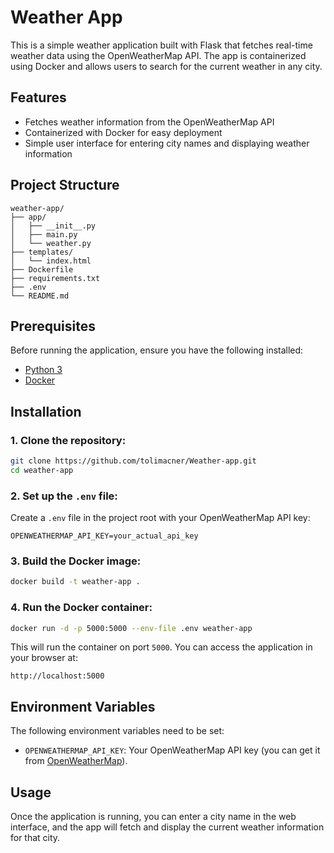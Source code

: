 # Weather App

This is a simple weather application built with Flask that fetches real-time weather data using the OpenWeatherMap API. The app is containerized using Docker and allows users to search for the current weather in any city.

## Features
- Fetches weather information from the OpenWeatherMap API
- Containerized with Docker for easy deployment
- Simple user interface for entering city names and displaying weather information

## Project Structure

```
weather-app/
├── app/
│   ├── __init__.py        
│   ├── main.py            
│   └── weather.py         
├── templates/
│   └── index.html         
├── Dockerfile             
├── requirements.txt       
├── .env                   
└── README.md              
```

## Prerequisites

Before running the application, ensure you have the following installed:
- [Python 3](https://www.python.org/downloads/)
- [Docker](https://www.docker.com/products/docker-desktop)

## Installation

### 1. Clone the repository:

```bash
git clone https://github.com/tolimacner/Weather-app.git
cd weather-app
```

### 2. Set up the `.env` file:

Create a `.env` file in the project root with your OpenWeatherMap API key:

```
OPENWEATHERMAP_API_KEY=your_actual_api_key
```

### 3. Build the Docker image:

```bash
docker build -t weather-app .
```

### 4. Run the Docker container:

```bash
docker run -d -p 5000:5000 --env-file .env weather-app
```

This will run the container on port `5000`. You can access the application in your browser at:

```
http://localhost:5000
```

## Environment Variables

The following environment variables need to be set:
- `OPENWEATHERMAP_API_KEY`: Your OpenWeatherMap API key (you can get it from [OpenWeatherMap](https://openweathermap.org/)).

## Usage

Once the application is running, you can enter a city name in the web interface, and the app will fetch and display the current weather information for that city.


